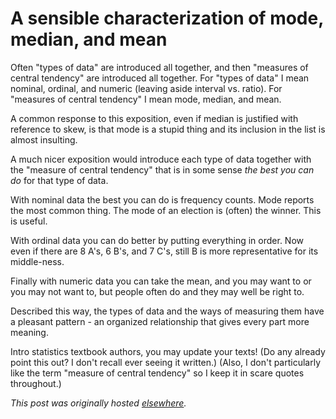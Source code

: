 # A sensible characterization of mode, median, and mean


Often "types of data" are introduced all together, and then "measures of central tendency" are introduced all together. For "types of data" I mean nominal, ordinal, and numeric (leaving aside interval vs. ratio). For "measures of central tendency" I mean mode, median, and mean.

A common response to this exposition, even if median is justified with reference to skew, is that mode is a stupid thing and its inclusion in the list is almost insulting.

A much nicer exposition would introduce each type of data together with the "measure of central tendency" that is in some sense <em>the best you can do</em> for that type of data.

With nominal data the best you can do is frequency counts. Mode reports the most common thing. The mode of an election is (often) the winner. This is useful.

With ordinal data you can do better by putting everything in order. Now even if there are 8 A's, 6 B's, and 7 C's, still B is more representative for its middle-ness.

Finally with numeric data you can take the mean, and you may want to or you may not want to, but people often do and they may well be right to.

Described this way, the types of data and the ways of measuring them have a pleasant pattern - an organized relationship that gives every part more meaning.

Intro statistics textbook authors, you may update your texts! (Do any already point this out? I don't recall ever seeing it written.) (Also, I don't particularly like the term "measure of central tendency" so I keep it in scare quotes throughout.)



*This post was originally hosted [elsewhere](https://planspacedotorg.wordpress.com/2013/09/17/a-sensible-characterization-of-mode-median-and-mean/).*
